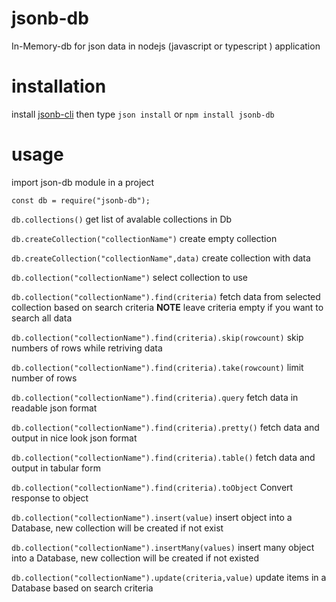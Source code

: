 # jsonb-db
In-Memory-db for json data in nodejs (javascript or typescript ) application

# installation
install [jsonb-cli](https://github.com/barakaally/jsonb-cli) then type
``json install``
or
``npm install jsonb-db ``

# usage
import json-db module in a project

```const db = require("jsonb-db");```

```db.collections()``` get list of avalable collections in Db

```db.createCollection("collectionName")``` create empty collection

```db.createCollection("collectionName",data)``` create collection with data

```db.collection("collectionName")``` select collection to use

```db.collection("collectionName").find(criteria)``` fetch data from selected collection based on search criteria **NOTE** leave criteria                                                        empty if you want to search all data

```db.collection("collectionName").find(criteria).skip(rowcount)``` skip numbers of rows while retriving data

```db.collection("collectionName").find(criteria).take(rowcount)``` limit number of rows

```db.collection("collectionName").find(criteria).query``` fetch data in readable json format

```db.collection("collectionName").find(criteria).pretty()``` fetch data and output in  nice look json format 

```db.collection("collectionName").find(criteria).table()``` fetch data and output in  tabular form 

```db.collection("collectionName").find(criteria).toObject``` Convert response to object 

```db.collection("collectionName").insert(value)``` insert object into a Database, new collection will be created if not exist

```db.collection("collectionName").insertMany(values)``` insert many object into a Database, new collection will be created if not existed

```db.collection("collectionName").update(criteria,value)``` update items in a Database based on search criteria

